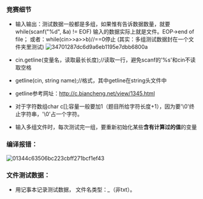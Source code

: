 ### 竞赛细节

* 输入输出：测试数据一般都是多组，如果惟有告诉数据数量，就要while(scanf("%d", &a) != EOF)  输入的数据实际上就是文件。EOP->end of file； 或者：while(cin>>a>>b)//==0停止
(其实：多组测试数据封在一个文件夹里测试)
![34701287dc6d9a6eb1195e7dbb6800a](https://user-images.githubusercontent.com/121871885/221875566-00712b78-cf48-4d60-b0b0-4a473e390499.jpg)

* cin.getline(变量名，读取最长长度);//读取一行，避免scanf的'%s'和cin不读取空格
* getline(cin, string name);//格式，其中getline在string头文件中
* getline参考网址：http://c.biancheng.net/view/1345.html
* 对于字符数组char c[];容量一般要加1（题目所给字符长度+1），因为要'\0'终止字符串，'\0'占一个字符。
* 输入多组文件时，每次测试完一组，要重新初始化某些**含有计算过的值**的变量

### 编译报错：
![01344c63506bc223cbff271bcf1ef43](https://user-images.githubusercontent.com/121871885/221873206-5eb80396-3474-4b0a-8a91-223b39ad7656.jpg)


### 文件测试数据：
* 用记事本记录测试数据， 文件名类型：*_*（非txt）。
